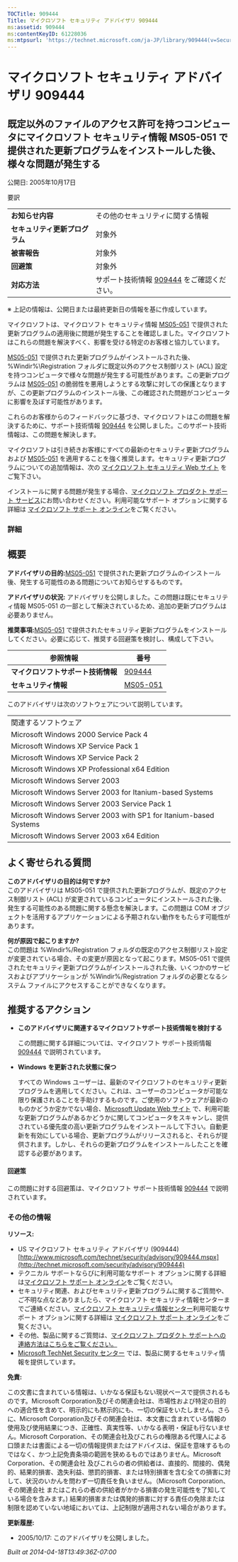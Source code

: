 ```yaml
---
TOCTitle: 909444
Title: マイクロソフト セキュリティ アドバイザリ 909444
ms:assetid: 909444
ms:contentKeyID: 61228036
ms:mtpsurl: 'https://technet.microsoft.com/ja-JP/library/909444(v=Security.10)'
---
```


マイクロソフト セキュリティ アドバイザリ 909444
===============================================

既定以外のファイルのアクセス許可を持つコンピュータにマイクロソフト セキュリティ情報 MS05-051 で提供された更新プログラムをインストールした後、様々な問題が発生する
-----------------------------------------------------------------------------------------------------------------------------------------------------------------

公開日: 2005年10月17日

要訳

|                                |                                                                                      |
|--------------------------------|--------------------------------------------------------------------------------------|
| **お知らせ内容**               | その他のセキュリティに関する情報                                                     |
| **セキュリティ更新プログラム** | 対象外                                                                               |
| **被害報告**                   | 対象外                                                                               |
| **回避策**                     | 対象外                                                                               |
| **対応方法**                   | サポート技術情報 [909444](http://support.microsoft.com/kb/909444) をご確認ください。 |

※ 上記の情報は、公開日または最終更新日の情報を基に作成しています。

マイクロソフトは、マイクロソフト セキュリティ情報 [MS05-051](http://technet.microsoft.com/security/bulletin/ms05-051) で提供された更新プログラムの適用後に問題が発生することを確認しました。マイクロソフトはこれらの問題を解決すべく、影響を受ける特定のお客様と協力しています。

[MS05-051](http://technet.microsoft.com/security/bulletin/ms05-051) で提供された更新プログラムがインストールされた後、%Windir%\\Registration フォルダに既定以外のアクセス制御リスト (ACL) 設定を持つコンピュータで様々な問題が発生する可能性があります。この更新プログラムは [MS05-051](http://technet.microsoft.com/security/bulletin/ms05-051) の脆弱性を悪用しようとする攻撃に対しての保護となりますが、この更新プログラムのインストール後、この確認された問題がコンピュータに影響を及ぼす可能性があります。

これらのお客様からのフィードバックに基づき、マイクロソフトはこの問題を解決するために、サポート技術情報 [909444](http://support.microsoft.com/kb/909444) を公開しました。このサポート技術情報は、この問題を解決します。

マイクロソフトは引き続きお客様にすべての最新のセキュリティ更新プログラムおよび [MS05-051](http://technet.microsoft.com/security/bulletin/ms05-051) を適用することを強く推奨します。セキュリティ更新プログラムについての追加情報は、次の [マイクロソフト セキュリティ Web サイト](http://www.microsoft.com/japan/security/default.mspx) をご覧下さい。

インストールに関する問題が発生する場合、[マイクロソフト プロダクト サポート サービス](http://support.microsoft.com/)にお問い合わせください。利用可能なサポート オプションに関する詳細は [マイクロソフト サポート オンライン](http://support.microsoft.com/)をご覧ください。

### 詳細

概要
----

**アドバイザリの目的:**[MS05-051](http://technet.microsoft.com/security/bulletin/ms05-051) で提供された更新プログラムのインストール後、発生する可能性のある問題についてお知らせするものです。

**アドバイザリの状況:** アドバイザリを公開しました。この問題は既にセキュリティ情報 MS05-051 の一部として解決されているため、追加の更新プログラムは必要ありません。

**推奨事項:**[MS05-051](http://technet.microsoft.com/security/bulletin/ms05-051) で提供されたセキュリティ更新プログラムをインストールしてください。必要に応じて、推奨する回避策を検討し、構成して下さい。

| 参照情報                           | 番号                                                                |
|------------------------------------|---------------------------------------------------------------------|
| **マイクロソフトサポート技術情報** | [909444](http://support.microsoft.com/kb/909444)                    |
| **セキュリティ情報**               | [MS05-051](http://technet.microsoft.com/security/bulletin/ms05-051) |

このアドバイザリは次のソフトウェアについて説明しています。

|                                                                  |
|------------------------------------------------------------------|
| 関連するソフトウェア                                             |
| Microsoft Windows 2000 Service Pack 4                            |
| Microsoft Windows XP Service Pack 1                              |
| Microsoft Windows XP Service Pack 2                              |
| Microsoft Windows XP Professional x64 Edition                    |
| Microsoft Windows Server 2003                                    |
| Microsoft Windows Server 2003 for Itanium-based Systems          |
| Microsoft Windows Server 2003 Service Pack 1                     |
| Microsoft Windows Server 2003 with SP1 for Itanium-based Systems |
| Microsoft Windows Server 2003 x64 Edition                        |

よく寄せられる質問
------------------

**このアドバイザリの目的は何ですか?**  
このアドバイザリは MS05-051 で提供された更新プログラムが、既定のアクセス制御リスト (ACL) が変更されているコンピュータにインストールされた後、発生する可能性のある問題に関する懸念を解決します。この問題は COM オブジェクトを活用するアプリケーションによる予期されない動作をもたらす可能性があります。

**何が原因で起こりますか?**  
この問題は %Windir%/Registration フォルダの既定のアクセス制御リスト設定が変更されている場合、その変更が原因となって起こります。MS05-051 で提供されたセキュリティ更新プログラムがインストールされた後、いくつかのサービスおよびアプリケーションが %Windir%/Registration フォルダの必要となるシステム ファイルにアクセスすることができなくなります。

推奨するアクション
------------------

-   **このアドバイザリに関連するマイクロソフトサポート技術情報を検討する**

    この問題に関する詳細については、マイクロソフト サポート技術情報 [909444](http://support.microsoft.com/kb/909444) で説明されています。

-   **Windows** **を更新された状態に保つ**

    すべての Windows ユーザーは、最新のマイクロソフトのセキュリティ更新プログラムを適用してください。これは、ユーザーのコンピュータが可能な限り保護されることを手助けするものです。ご使用のソフトウェアが最新のものかどうか定かでない場合、[Microsoft Update Web サイト](http://update.microsoft.com/microsoftupdate/) で、利用可能な更新プログラムがあるかどうかに関してコンピュータをスキャンし、提供されている優先度の高い更新プログラムをインストールして下さい。自動更新を有効にしている場合、更新プログラムがリリースされると、それらが提供されます。しかし、それらの更新プログラムをインストールしたことを確認する必要があります。

#### 回避策

この問題に対する回避策は、マイクロソフト サポート技術情報 [909444](http://support.microsoft.com/kb/909444) で説明されています。

### その他の情報

**リソース:**

-   US マイクロソフト セキュリティ アドバイザリ (909444)
    [http://www.microsoft.com/technet/security/advisory/909444.mspx](http://technet.microsoft.com/security/advisory/909444)
-   テクニカル サポートならびに利用可能なサポート オプションに関する詳細は[マイクロソフト サポート オンライン](http://support.microsoft.com/)をご覧ください。
-   セキュリティ関連、およびセキュリティ更新プログラムに関するご質問や、ご不明な点などありましたら、マイクロソフト セキュリティ情報センターまでご連絡ください。[マイクロソフト セキュリティ情報センター](http://www.microsoft.com/japan/security/sicinfo.mspx)利用可能なサポート オプションに関する詳細は [マイクロソフト サポート オンライン](http://support.microsoft.com/)をご覧ください。
-   その他、製品に関するご質問は、[マイクロソフト プロダクト サポートへの連絡方法はこちらをご覧ください。](http://support.microsoft.com/select/?target=assistance)
-   [Microsoft TechNet Security センター](http://technet.microsoft.com/ja-jp/security/default.aspx) では、製品に関するセキュリティ情報を提供しています。

**免責:**

この文書に含まれている情報は、いかなる保証もない現状ベースで提供されるものです。Microsoft Corporation及びその関連会社は、市場性および特定の目的への適合性を含めて、明示的にも黙示的にも、一切の保証をいたしません。さらに、Microsoft Corporation及びその関連会社は、本文書に含まれている情報の使用及び使用結果につき、正確性、真実性等、いかなる表明・保証も行ないません。Microsoft Corporation、その関連会社及びこれらの権限ある代理人による口頭または書面による一切の情報提供またはアドバイスは、保証を意味するものではなく、かつ上記免責条項の範囲を狭めるものではありません。Microsoft Corporation、その関連会社 及びこれらの者の供給者は、直接的、間接的、偶発的、結果的損害、逸失利益、懲罰的損害、または特別損害を含む全ての損害に対して、状況のいかんを問わず一切責任を負いません。（Microsoft Corporation、その関連会社 またはこれらの者の供給者がかかる損害の発生可能性を了知している場合を含みます。) 結果的損害または偶発的損害に対する責任の免除または制限を認めていない地域においては、上記制限が適用されない場合があります。

**更新履歴:**

-   2005/10/17: このアドバイザリを公開しました。

*Built at 2014-04-18T13:49:36Z-07:00*